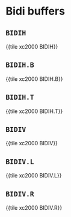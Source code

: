 # Bidi buffers


## `BIDIH`

{{tile xc2000 BIDIH}}


## `BIDIH.B`

{{tile xc2000 BIDIH.B}}


## `BIDIH.T`

{{tile xc2000 BIDIH.T}}


## `BIDIV`

{{tile xc2000 BIDIV}}


## `BIDIV.L`

{{tile xc2000 BIDIV.L}}


## `BIDIV.R`

{{tile xc2000 BIDIV.R}}
